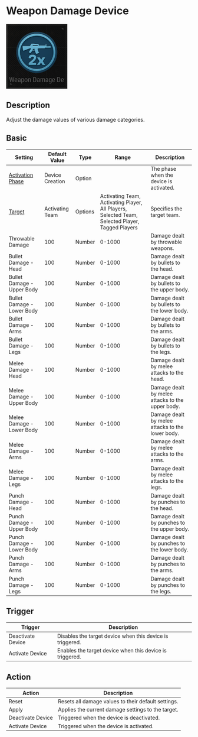 # Weapon Damage Device

![WeaponDamage Icon](../.images/DeviceIcons/Device_WeaponDamage.png)

## Description

Adjust the damage values of various damage categories.

## Basic

| Setting                                      | Default Value     | Type | Range | Description                                      |
|----------------------------------------------|-------------------|------|-------|--------------------------------------------------|
| [Activation Phase](../General/Common_Device_Settings.md#activation-phase) | Device Creation    | Option | | The phase when the device is activated.           |
| [Target](../General/Common_Device_Settings.md#target)                     | Activating Team    | Options | Activating Team, Activating Player, All Players, Selected Team, Selected Player, Tagged Players | Specifies the target team.                        |
| Throwable Damage                            | 100               | Number | 0-1000 | Damage dealt by throwable weapons.                |
| Bullet Damage - Head                        | 100               | Number | 0-1000 | Damage dealt by bullets to the head.              |
| Bullet Damage - Upper Body                  | 100               | Number | 0-1000 | Damage dealt by bullets to the upper body.        |
| Bullet Damage - Lower Body                  | 100               | Number | 0-1000 | Damage dealt by bullets to the lower body.        |
| Bullet Damage - Arms                        | 100               | Number | 0-1000 | Damage dealt by bullets to the arms.              |
| Bullet Damage - Legs                        | 100               | Number | 0-1000 | Damage dealt by bullets to the legs.              |
| Melee Damage - Head                         | 100               | Number | 0-1000 | Damage dealt by melee attacks to the head.        |
| Melee Damage - Upper Body                   | 100               | Number | 0-1000 | Damage dealt by melee attacks to the upper body.  |
| Melee Damage - Lower Body                   | 100               | Number | 0-1000 | Damage dealt by melee attacks to the lower body.  |
| Melee Damage - Arms                         | 100               | Number | 0-1000 | Damage dealt by melee attacks to the arms.        |
| Melee Damage - Legs                         | 100               | Number | 0-1000 | Damage dealt by melee attacks to the legs.        |
| Punch Damage - Head                         | 100               | Number | 0-1000 | Damage dealt by punches to the head.              |
| Punch Damage - Upper Body                   | 100               | Number | 0-1000 | Damage dealt by punches to the upper body.        |
| Punch Damage - Lower Body                   | 100               | Number | 0-1000 | Damage dealt by punches to the lower body.        |
| Punch Damage - Arms                         | 100               | Number | 0-1000 | Damage dealt by punches to the arms.              |
| Punch Damage - Legs                         | 100               | Number | 0-1000 | Damage dealt by punches to the legs.              |

## Trigger

| Trigger                | Description                                                        |
|------------------------|--------------------------------------------------------------------|
| Deactivate Device      | Disables the target device when this device is triggered.           |
| Activate Device        | Enables the target device when this device is triggered.            |

## Action

| Action                 | Description                                                        |
|------------------------|--------------------------------------------------------------------|
| Reset                  | Resets all damage values to their default settings.                |
| Apply                  | Applies the current damage settings to the target.                 |
| Deactivate Device      | Triggered when the device is deactivated.                          |
| Activate Device        | Triggered when the device is activated.                            |
